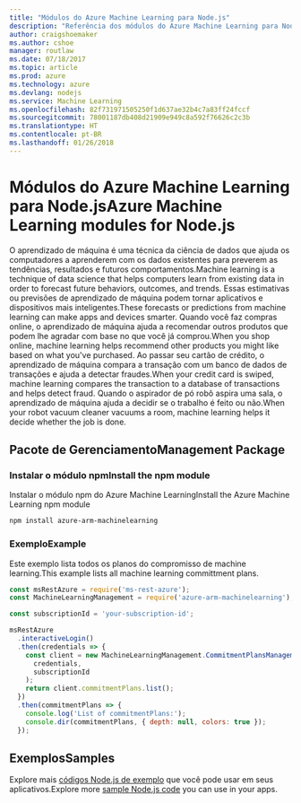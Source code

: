 ```yaml
---
title: "Módulos do Azure Machine Learning para Node.js"
description: "Referência dos módulos do Azure Machine Learning para Node.js"
author: craigshoemaker
ms.author: cshoe
manager: routlaw
ms.date: 07/18/2017
ms.topic: article
ms.prod: azure
ms.technology: azure
ms.devlang: nodejs
ms.service: Machine Learning
ms.openlocfilehash: 82f731971505250f1d637ae32b4c7a83ff24fccf
ms.sourcegitcommit: 78001187db408d21909e949c8a592f76626c2c3b
ms.translationtype: HT
ms.contentlocale: pt-BR
ms.lasthandoff: 01/26/2018
---
```

# <a name="azure-machine-learning-modules-for-nodejs"></a><span data-ttu-id="6a772-103">Módulos do Azure Machine Learning para Node.js</span><span class="sxs-lookup"><span data-stu-id="6a772-103">Azure Machine Learning modules for Node.js</span></span>

<span data-ttu-id="6a772-104">O aprendizado de máquina é uma técnica da ciência de dados que ajuda os computadores a aprenderem com os dados existentes para preverem as tendências, resultados e futuros comportamentos.</span><span class="sxs-lookup"><span data-stu-id="6a772-104">Machine learning is a technique of data science that helps computers learn from existing data in order to forecast future behaviors, outcomes, and trends.</span></span> <span data-ttu-id="6a772-105">Essas estimativas ou previsões de aprendizado de máquina podem tornar aplicativos e dispositivos mais inteligentes.</span><span class="sxs-lookup"><span data-stu-id="6a772-105">These forecasts or predictions from machine learning can make apps and devices smarter.</span></span> <span data-ttu-id="6a772-106">Quando você faz compras online, o aprendizado de máquina ajuda a recomendar outros produtos que podem lhe agradar com base no que você já comprou.</span><span class="sxs-lookup"><span data-stu-id="6a772-106">When you shop online, machine learning helps recommend other products you might like based on what you've purchased.</span></span> <span data-ttu-id="6a772-107">Ao passar seu cartão de crédito, o aprendizado de máquina compara a transação com um banco de dados de transações e ajuda a detectar fraudes.</span><span class="sxs-lookup"><span data-stu-id="6a772-107">When your credit card is swiped, machine learning compares the transaction to a database of transactions and helps detect fraud.</span></span> <span data-ttu-id="6a772-108">Quando o aspirador de pó robô aspira uma sala, o aprendizado de máquina ajuda a decidir se o trabalho é feito ou não.</span><span class="sxs-lookup"><span data-stu-id="6a772-108">When your robot vacuum cleaner vacuums a room, machine learning helps it decide whether the job is done.</span></span>

## <a name="management-package"></a><span data-ttu-id="6a772-109">Pacote de Gerenciamento</span><span class="sxs-lookup"><span data-stu-id="6a772-109">Management Package</span></span>


### <a name="install-the-npm-module"></a><span data-ttu-id="6a772-110">Instalar o módulo npm</span><span class="sxs-lookup"><span data-stu-id="6a772-110">Install the npm module</span></span>

<span data-ttu-id="6a772-111">Instalar o módulo npm do Azure Machine Learning</span><span class="sxs-lookup"><span data-stu-id="6a772-111">Install the Azure Machine Learning npm module</span></span>

```bash
npm install azure-arm-machinelearning
```

### <a name="example"></a><span data-ttu-id="6a772-112">Exemplo</span><span class="sxs-lookup"><span data-stu-id="6a772-112">Example</span></span>

<span data-ttu-id="6a772-113">Este exemplo lista todos os planos do compromisso de machine learning.</span><span class="sxs-lookup"><span data-stu-id="6a772-113">This example lists all machine learning committment plans.</span></span>

```javascript
const msRestAzure = require('ms-rest-azure');
const MachineLearningManagement = require('azure-arm-machinelearning');

const subscriptionId = 'your-subscription-id';

msRestAzure
  .interactiveLogin()
  .then(credentials => {
    const client = new MachineLearningManagement.CommitmentPlansManagementClient(
      credentials,
      subscriptionId
    );
    return client.commitmentPlans.list();
  })
  .then(commitmentPlans => {
    console.log('List of commitmentPlans:');
    console.dir(commitmentPlans, { depth: null, colors: true });
  });
```

## <a name="samples"></a><span data-ttu-id="6a772-114">Exemplos</span><span class="sxs-lookup"><span data-stu-id="6a772-114">Samples</span></span>

<span data-ttu-id="6a772-115">Explore mais [códigos Node.js de exemplo](https://azure.microsoft.com/resources/samples/?platform=nodejs) que você pode usar em seus aplicativos.</span><span class="sxs-lookup"><span data-stu-id="6a772-115">Explore more [sample Node.js code](https://azure.microsoft.com/resources/samples/?platform=nodejs) you can use in your apps.</span></span>
